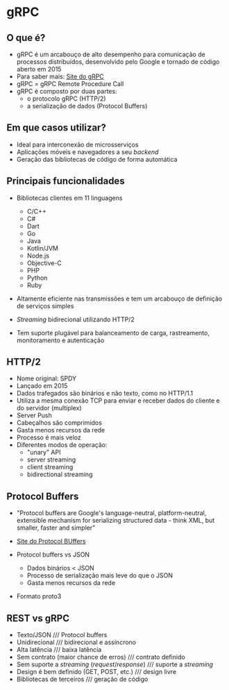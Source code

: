 # gRPC

## O que é?

- gRPC é um arcabouço de alto desempenho para comunicação de processos distribuídos, desenvolvido pelo Google e tornado de código aberto em 2015
- Para saber mais: [Site do gRPC](https://grpc.io/)
- gRPC = gRPC Remote Procedure Call
- gRPC é composto por duas partes:
  - o protocolo gRPC (HTTP/2)
  - a serialização de dados (Protocol Buffers)

## Em que casos utilizar?

- Ideal para interconexão de microsserviços
- Aplicações móveis e navegadores a seu *backend*
- Geração das bibliotecas de código de forma automática

## Principais funcionalidades

- Bibliotecas clientes em 11 linguagens
  - C/C++
  - C#
  - Dart
  - Go
  - Java
  - Kotlin/JVM
  - Node.js
  - Objective-C
  - PHP
  - Python
  - Ruby

- Altamente eficiente nas transmissões e tem um arcabouço de definição de serviços simples
- *Streaming* bidirecional utilizando HTTP/2
- Tem suporte plugável para balanceamento de carga, rastreamento, monitoramento e autenticação

## HTTP/2

- Nome original: SPDY
- Lançado em 2015
- Dados trafegados são binários e não texto, como no HTTP/1.1
- Utiliza a mesma conexão TCP para enviar e receber dados do cliente e do servidor (multiplex)
- Server Push
- Cabeçalhos são comprimidos
- Gasta menos recursos da rede
- Processo é mais veloz
- Diferentes modos de operação:
  - "unary" API
  - server streaming
  - client streaming
  - bidirectional streaming

## Protocol Buffers

- "Protocol buffers are Google's language-neutral, platform-neutral, extensible mechanism for serializing structured data - think XML, but smaller, faster and simpler"

- [Site do Protocol BUffers](https://developers.google.com/protocol-buffers)

- Protocol buffers vs JSON
  - Dados binários < JSON
  - Processo de serialização mais leve do que o JSON
  - Gasta menos recursos da rede

- Formato proto3

## REST vs gRPC

- Texto/JSON /// Protocol buffers
- Unidirecional /// bidirecional e assíncrono
- Alta latência /// baixa latência
- Sem contrato (maior chance de erros) /// contrato definido
- Sem suporte a *streaming* (*request*/*response*) /// suporte a *streaming*
- Design é bem definido (GET, POST, etc.) /// design livre
- Bibliotecas de terceiros /// geração de código

